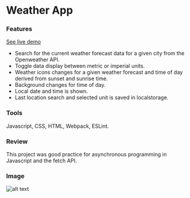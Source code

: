 # Weather App

### Features

[See live demo](https://akhantz250.github.io/odin-weather-app/)

- Search for the current weather forecast data for a given city from the Openweather API.
- Toggle data display between metric or imperial units.
- Weather icons changes for a given weather forecast and time of day derived from sunset and sunrise time.
- Background changes for time of day.
- Local date and time is shown.
- Last location search and selected unit is saved in localstorage.

### Tools

Javascript, CSS, HTML, Webpack, ESLint.

### Review

This project was good practice for asynchronous programming in Javascript and the fetch API.

### Image

![alt text](https://raw.githubusercontent.com/akhantz250/odin-weather-app/main/weather-app.png 'Screenshot')
